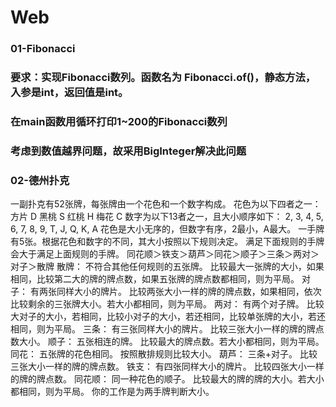 # Web

### 01-Fibonacci
### 要求：实现Fibonacci数列。函数名为 Fibonacci.of()，静态方法，入参是int，返回值是int。
### 在main函数用循环打印1~200的Fibonacci数列
### 考虑到数值越界问题，故采用BigInteger解决此问题

### 02-德州扑克
一副扑克有52张牌，每张牌由一个花色和一个数字构成。
花色为以下四者之一：
方片 D
黑桃 S
红桃 H
梅花 C
数字为以下13者之一，且大小顺序如下：
2, 3, 4, 5, 6, 7, 8, 9, T, J, Q, K, A
花色是大小无序的，但数字有序，2最小，A最大。
一手牌有5张。根据花色和数字的不同，其大小按照以下规则决定。
满足下面规则的手牌会大于满足上面规则的手牌。
同花顺＞铁支＞葫芦＞同花＞顺子＞三条＞两对＞对子＞散牌
散牌：
不符合其他任何规则的五张牌。 比较最大一张牌的大小，如果相同，比较第二大的牌的牌点数，如果五张牌的牌点数都相同，则为平局。
对子：
有两张同样大小的牌片。 比较两张大小一样的牌的牌点数，如果相同，依次比较剩余的三张牌大小。若大小都相同，则为平局。
两对：
有两个对子牌。 比较大对子的大小，若相同，比较小对子的大小，若还相同，比较单张牌的大小，若还相同，则为平局。
三条：
有三张同样大小的牌片。 比较三张大小一样的牌的牌点数大小。
顺子：
五张相连的牌。 比较最大的牌点数。若大小都相同，则为平局。
同花：
五张牌的花色相同。 按照散排规则比较大小。
葫芦：
三条+对子。 比较三张大小一样的牌的牌点数。
铁支：
有四张同样大小的牌片。 比较四张大小一样的牌的牌点数。
同花顺：
同一种花色的顺子。 比较最大的牌的牌的大小。若大小都相同，则为平局。
你的工作是为两手牌判断大小。
